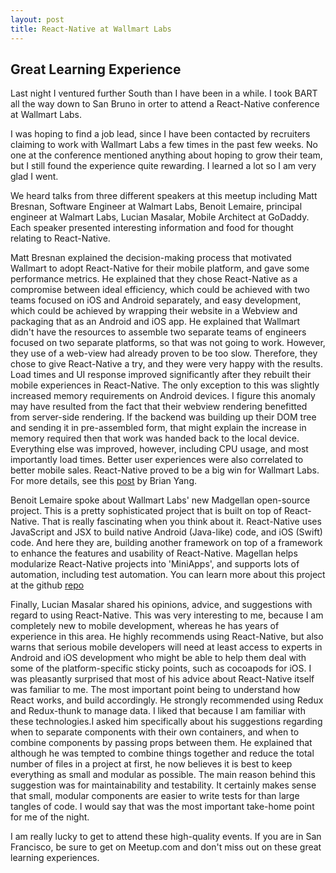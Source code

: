 ```yaml
---
layout: post
title: React-Native at Wallmart Labs
---
```


## Great Learning Experience

Last night I ventured further South than I have been in a while. I took
BART all the way down to San Bruno in orter to attend a React-Native
conference at Wallmart Labs.

I was hoping to find a job lead, since I have been contacted by recruiters
claiming to work with Wallmart Labs a few times in the past few weeks.
No one at the conference mentioned anything about hoping to grow their
team, but I still found the experience quite rewarding. I learned a lot
so I am very glad I went.

We heard talks from three different speakers at this meetup including Matt
Bresnan, Software Engineer at Walmart Labs, Benoit Lemaire, principal engineer
at Walmart Labs, Lucian Masalar, Mobile Architect at GoDaddy. Each speaker
presented interesting information and food for thought relating to React-Native.

Matt Bresnan explained the decision-making process that motivated Wallmart
to adopt React-Native for their mobile platform, and gave some performance
metrics. He explained that they chose React-Native as a compromise between
ideal efficiency, which could be achieved with two teams focused on iOS
and Android separately, and easy development, which could be achieved by
wrapping their website in a Webview and packaging that as an Android and
iOS app. He explained that Wallmart didn't have the resources to assemble
two separate teams of engineers focused on two separate platforms, so that
was not going to work. However, they use of a web-view had already proven
to be too slow. Therefore, they chose to give React-Native a try, and they
were very happy with the results. Load times and UI response improved significantly
after they rebuilt their mobile experiences in React-Native. The only
exception to this was slightly increased memory requirements on Android
devices. I figure this anomaly may have resulted from the fact that their
webview rendering benefitted from server-side rendering. If the backend
was building up their DOM tree and sending it in pre-assembled form, that
might explain the increase in memory required then that work was handed
back to the local device. Everything else was improved, however, including
CPU usage, and most importantly load times. Better user experiences were
also correlated to better mobile sales. React-Native proved to be a big
win for Wallmart Labs. For more details, see this [post](http://brianyang.com/react-native-at-walmartlabs-walmartlabs/)
by Brian Yang.

Benoit Lemaire spoke about Wallmart Labs' new Madgellan open-source
project. This is a pretty sophisticated project that is built on top of
React-Native. That is really fascinating when you think about it. React-Native
uses JavaScript and JSX to build native Android (Java-like) code, and iOS
(Swift) code. And here they are, building another framework on top of a
framework to enhance the features and usability of React-Native. Magellan
helps modularize React-Native projects into 'MiniApps', and supports lots
of automation, including test automation. You can learn more about this
project at the github [repo](https://github.com/TestArmada/magellan)

Finally, Lucian Masalar shared his opinions, advice, and suggestions with
regard to using React-Native. This was very interesting to me, because I am
completely new to mobile development, whereas he has years of experience
in this area. He highly recommends using React-Native, but also warns that
serious mobile developers will need at least access to experts in Android
and iOS development who might be able to help them deal with some of the
platform-specific sticky points, such as cocoapods for iOS. I was pleasantly
surprised that most of his advice about React-Native itself was familiar to me.
The most important point being to understand how React works, and build
accordingly. He strongly recommended using Redux and Redux-thunk to manage
data. I liked that because I am familiar with these technologies.I asked
him specifically about his suggestions regarding when to separate components
with their own containers, and when to combine components by passing props
between them. He explained that although he was tempted to combine things
together and reduce the total number of files in a project at first, he now
believes it is best to keep everything as small and modular as possible.
The main reason behind this suggestion was for maintainability and testability.
It certainly makes sense that small, modular components are easier to write
tests for than large tangles of code. I would say that was the most important
take-home point for me of the night.

I am really lucky to get to attend these high-quality events. If you
are in San Francisco, be sure to get on Meetup.com and don't miss out on
these great learning experiences.

